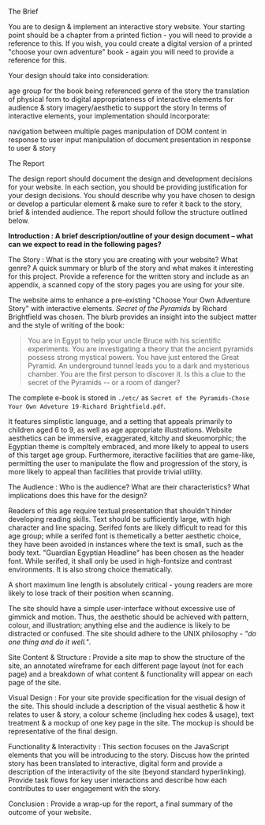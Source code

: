 The Brief

You are to design & implement an interactive story website. Your starting point should be a chapter from a printed fiction - you will need to provide a reference to this. If you wish, you could create a digital version of a printed  "choose your own adventure" book - again you will need to provide a reference for this.

Your design should take into consideration:

age group for the book being referenced
genre of the story
the translation of physical form to digital
appropriateness of interactive elements for audience & story
imagery/aesthetic to support the story
In terms of interactive elements, your implementation should incorporate:

navigation between multiple pages
manipulation of DOM content in response to user input
manipulation of document presentation in response to user & story




The Report

The design report should document the design and development decisions for your website. In each section, you should be providing justification for your design decisions. You should describe why you have chosen to design or develop a particular element & make sure to refer it back to the story, brief & intended audience. The report should follow the structure outlined below.

**Introduction : A brief description/outline of your design document – what can we expect to read in the following pages?**




The Story : What is the story you are creating with your website? What genre? A quick summary or blurb of the story and what makes it interesting for this project. Provide a reference for the written story and include as an appendix, a scanned copy of the story pages you are using for your site. 

The website aims to enhance a pre-existing "Choose Your Own Adventure Story" with interactive elements. *Secret of the Pyramids* by Richard Brightfield was chosen. The blurb provides an insight into the subject matter and the style of writing of the book:

> You are in Egypt to help your uncle Bruce with his scientific experiments. You are investigating a theory that the ancient pyramids possess strong mystical powers. You have just entered the Great Pyramid. An underground tunnel leads you to a dark and mysterious chamber. You are the first person to discover it. Is this a clue to the secret of the Pyramids -- or a room of danger?

The complete e-book is stored in `./etc/` as `Secret of the Pyramids-Chose Your Own Adveture 19-Richard Brightfield.pdf`. 

It features simplistic language, and a setting that appeals primarily to children aged 6 to 9, as well as age appropriate illustrations. Website aesthetics can be immersive, exaggerated, kitchy and skeuomorphic; the Egyptian theme is compltely embraced, and more likely to appeal to users of this target age group. Furthermore, iteractive facilities that are game-like, permitting the user to manipulate the flow and progression of the story, is more likely to appeal than facilities that provide trivial utility. 


The Audience :  Who is the audience? What are their characteristics? What implications does this have for the design?

Readers of this age require textual presentation that shouldn't hinder developing reading skills. Text should be sufficiently large, with high character and line spacing. Serifed fonts are likely difficult to read for this age group; while a serifed font is themetically a better aesthetic choice, they have been avoided in instances where the text is small, such as the body text. "Guardian Egyptian Headline" has been chosen as the header font. While serifed, it shall only be used in high-fontsize and contrast environments. It is also strong choice thematically.


A short maximum line length is absolutely critical - young readers are more likely to lose track of their position when scanning.

The site should have a simple user-interface without excessive use of gimmick and motion. Thus, the aesthetic should be achieved with pattern, colour, and illustration; anything else and the audience is likely to be distracted or confused. The site should adhere to the UNIX philosophy - *"do one thing and do it well."*.







Site Content & Structure : Provide a site map to show the structure of the site, an annotated wireframe for each different page layout (not for each page) and a breakdown of what content & functionality will appear on each page of the site. 

Visual Design : For your site provide specification for the visual design of the site. This should include a description of the visual aesthetic & how it relates to user & story, a colour scheme (including hex codes & usage), text treatment & a mockup of one key page in the site. The mockup is should be representative of the final design.

Functionality & Interactivity : This section focuses on the JavaScript elements that you will be introducing to the story. Discuss how the printed story has been translated to interactive, digital form and provide a description of the interactivity of the site (beyond standard hyperlinking). Provide task flows for key user interactions and describe how each contributes to user engagement with the story.

Conclusion : Provide a wrap-up for the report, a final summary of the outcome of your website.

